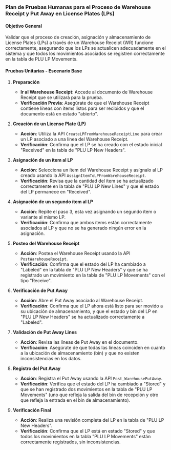 ### **Plan de Pruebas Humanas para el Proceso de Warehouse Receipt y Put Away en License Plates (LPs)**

#### **Objetivo General**
Validar que el proceso de creación, asignación y almacenamiento de License Plates (LPs) a través de un Warehouse Receipt (WR) funcione correctamente, asegurando que los LPs se actualicen adecuadamente en el sistema y que todos los movimientos asociados se registren correctamente en la tabla de PLU LP Movements.

#### **Pruebas Unitarias - Escenario Base**

1. **Preparación**
   - **Ir al Warehouse Receipt**: Accede al documento de Warehouse Receipt que se utilizará para la prueba.
   - **Verificación Previa**: Asegúrate de que el Warehouse Receipt contiene líneas con ítems listos para ser recibidos y que el documento está en estado "abierto".

2. **Creación de un License Plate (LP)**
   - **Acción**: Utiliza la API `CreateLPFromWarehouseReceiptLine` para crear un LP asociado a una línea del Warehouse Receipt.
   - **Verificación**: Confirma que el LP se ha creado con el estado inicial "Received" en la tabla de "PLU LP New Headers".

3. **Asignación de un ítem al LP**
   - **Acción**: Selecciona un ítem del Warehouse Receipt y asígnalo al LP creado usando la API `AssignItemToLPFromWarehouseReceipt`.
   - **Verificación**: Revisa que la cantidad del ítem se ha actualizado correctamente en la tabla de "PLU LP New Lines" y que el estado del LP permanece en "Received".

4. **Asignación de un segundo ítem al LP**
   - **Acción**: Repite el paso 3, esta vez asignando un segundo ítem o variante al mismo LP.
   - **Verificación**: Confirma que ambos ítems están correctamente asociados al LP y que no se ha generado ningún error en la asignación.

5. **Posteo del Warehouse Receipt**
   - **Acción**: Postea el Warehouse Receipt usando la API `PostWarehouseReceipt`.
   - **Verificación**: Confirma que el estado del LP ha cambiado a "Labeled" en la tabla de "PLU LP New Headers" y que se ha registrado un movimiento en la tabla de "PLU LP Movements" con el tipo "Receive".

6. **Verificación de Put Away**
   - **Acción**: Abre el Put Away asociado al Warehouse Receipt.
   - **Verificación**: Confirma que el LP ahora está listo para ser movido a su ubicación de almacenamiento, y que el estado y bin del LP en "PLU LP New Headers" se ha actualizado correctamente a "Labeled".

7. **Validación de Put Away Lines**
   - **Acción**: Revisa las líneas de Put Away en el documento.
   - **Verificación**: Asegúrate de que todas las líneas coinciden en cuanto a la ubicación de almacenamiento (bin) y que no existen inconsistencias en los datos.

8. **Registro del Put Away**
   - **Acción**: Registra el Put Away usando la API `Post_WarehousePutAway`.
   - **Verificación**: Verifica que el estado del LP ha cambiado a "Stored" y que se han registrado dos movimientos en la tabla de "PLU LP Movements" (uno que refleja la salida del bin de recepción y otro que refleja la entrada en el bin de almacenamiento).

9. **Verificación Final**
   - **Acción**: Realiza una revisión completa del LP en la tabla de "PLU LP New Headers".
   - **Verificación**: Confirma que el LP está en estado "Stored" y que todos los movimientos en la tabla "PLU LP Movements" están correctamente registrados, sin inconsistencias.